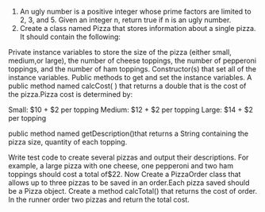 1. An ugly number is a positive integer whose prime factors are limited to 2, 3, and 5. Given an integer n, return 
true if n is an ugly number.
2. Create a class named Pizza that stores information about a single pizza. It should contain the following:

Private instance variables to store the size of the pizza  (either small, medium,or large), the number of cheese
toppings, the number of pepperoni toppings, and the number of ham toppings.
Constructor(s) that set all of the instance variables.
Public methods to get and set the instance variables.
A public method named calcCost( ) that returns a double that is the cost of the pizza.Pizza cost is determined by:

Small: $10 + $2 per topping
Medium: $12 + $2 per topping
Large: $14 + $2 per topping

public method named getDescription()that returns a String containing the pizza size, quantity of each topping.

Write test code to create several pizzas and
output their descriptions. For example, a large pizza with one cheese, one pepperoni and two ham toppings should cost
a
total of$22. Now Create a PizzaOrder class that allows up to three pizzas to be saved in an order.Each pizza saved
should be a Pizza object. Create a method calcTotal() that returns the cost of order. In the runner order two pizzas
and return the total cost.